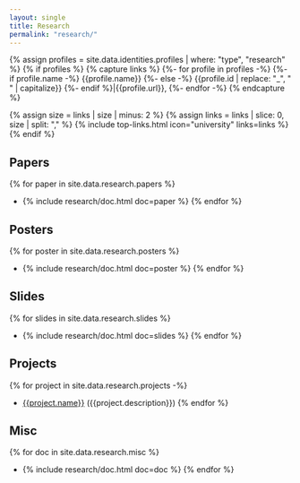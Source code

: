 ```yaml
---
layout: single
title: Research
permalink: "research/"
---
```

{% assign profiles = site.data.identities.profiles | where: "type", "research" %}
{% if profiles %}
  {% capture links %}
  {%- for profile in profiles -%}
    {%- if profile.name -%}
{{profile.name}}
    {%- else -%}
{{profile.id | replace: "_", " " | capitalize}}
    {%- endif %}|{{profile.url}},
  {%- endfor -%}
  {% endcapture %}

  {% assign size = links | size | minus: 2 %}
  {% assign links = links | slice: 0, size | split: "," %}
  {% include top-links.html icon="university" links=links %}
{% endif %}

## Papers
{% for paper in site.data.research.papers %}
- {% include research/doc.html doc=paper %}
{% endfor %}


## Posters
{% for poster in site.data.research.posters %}
- {% include research/doc.html doc=poster %}
{% endfor %}


## Slides
{% for slides in site.data.research.slides %}
- {% include research/doc.html doc=slides %}
{% endfor %}


## Projects
{% for project in site.data.research.projects -%}
- [{{project.name}}]({{project.url}}) ({{project.description}})
{% endfor %}


## Misc
{% for doc in site.data.research.misc %}
- {% include research/doc.html doc=doc %}
{% endfor %}
